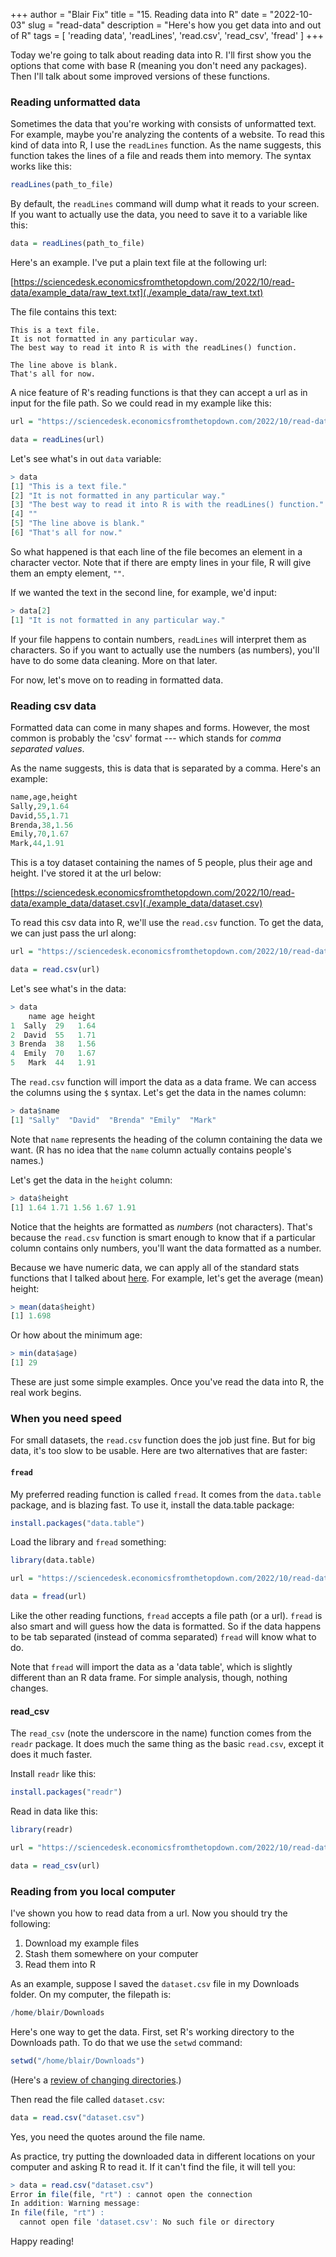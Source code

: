 +++
author = "Blair Fix"
title =  "15. Reading data into R"
date = "2022-10-03"
slug = "read-data"
description = "Here's how you get data into and out of R"
tags = [ 'reading data', 'readLines', 'read.csv', 'read_csv', 'fread'  ]
+++

Today we're going to talk about reading data into R. I'll first show you the options that come with base R (meaning you don't need any packages). Then I'll talk about some improved versions of these functions.

### Reading unformatted data

Sometimes the data that you're working with consists of unformatted text. For example, maybe you're analyzing the contents of a website. To read this kind of data into R, I use the `readLines` function. As the name suggests, this function takes the lines of a file and reads them into memory. The syntax works like this:

```R
readLines(path_to_file)
```

By default, the `readLines` command will dump what it reads to your screen. If you want to actually use the data, you need to save it to a variable like this:

```R
data = readLines(path_to_file)
```

Here's an example. I've put a plain text file at the following url:


[https://sciencedesk.economicsfromthetopdown.com/2022/10/read-data/example_data/raw_text.txt](./example_data/raw_text.txt)

The file contains this text:

```
This is a text file.
It is not formatted in any particular way.
The best way to read it into R is with the readLines() function.

The line above is blank.
That's all for now.
```

A nice feature of R's reading functions is that they can accept a url as in input for the file path. So we could read in my example like this:

```R
url = "https://sciencedesk.economicsfromthetopdown.com/2022/10/read-data/example_data/raw_text.txt"

data = readLines(url)
```

Let's see what's in out `data` variable:

```R
> data
[1] "This is a text file."
[2] "It is not formatted in any particular way."
[3] "The best way to read it into R is with the readLines() function."
[4] ""
[5] "The line above is blank."
[6] "That's all for now."
```

So what happened is that each line of the file becomes an element in a character vector. Note that if there are empty lines in your file, R will give them an empty element, `""`.

If we wanted the text in the second line, for example, we'd input:

```R
> data[2]
[1] "It is not formatted in any particular way."
```


If your file happens to contain numbers, `readLines` will interpret them as characters. So if you want to actually use the numbers (as numbers), you'll have to do some data cleaning. More on that later.

For now, let's move on to reading in formatted data.



### Reading csv data

Formatted data can come in many shapes and forms. However, the most common is probably the 'csv' format --- which stands for *comma separated values*.

As the name suggests, this is data that is separated by a comma. Here's an example:

```R
name,age,height
Sally,29,1.64
David,55,1.71
Brenda,38,1.56
Emily,70,1.67
Mark,44,1.91
```

This is a toy dataset containing the names of 5 people, plus their age and height. I've stored it at the url below:


[https://sciencedesk.economicsfromthetopdown.com/2022/10/read-data/example_data/dataset.csv](./example_data/dataset.csv)

To read this csv data into R, we'll use the `read.csv` function. To get the data, we can just pass the url along:

```R
url = "https://sciencedesk.economicsfromthetopdown.com/2022/10/read-data/example_data/dataset.csv"

data = read.csv(url)
```

Let's see what's in the data:

```R
> data
    name age height
1  Sally  29   1.64
2  David  55   1.71
3 Brenda  38   1.56
4  Emily  70   1.67
5   Mark  44   1.91
```

The `read.csv` function will import the data as a data frame. We can access the columns using the `$` syntax. Let's get the data in the names column:

```R
> data$name
[1] "Sally"  "David"  "Brenda" "Emily"  "Mark"
```

Note that `name` represents the heading of the column containing the data we want. (R has no idea that the `name` column actually contains people's names.)

Let's get the data in the `height` column:


```R
> data$height
[1] 1.64 1.71 1.56 1.67 1.91
```

Notice that the heights are formatted as *numbers* (not characters). That's because the `read.csv` function is smart enough to know that if a particular column contains only numbers, you'll want the data formatted as a number.

Because we have numeric data, we can apply all of the standard stats functions that I talked about [here](https://sciencedesk.economicsfromthetopdown.com/2022/09/r-functions/). For example, let's get the average (mean) height:

```R
> mean(data$height)
[1] 1.698
```

Or how about the minimum age:

```R
> min(data$age)
[1] 29
```

These are just some simple examples. Once you've read the data into R, the real work begins.


### When you need speed

For small datasets, the `read.csv` function does the job just fine. But for big data, it's too slow to be usable. Here are two alternatives that are faster:


#### `fread` 

My preferred reading function is called `fread`. It comes from the `data.table` package, and is blazing fast. To use it, install the data.table package:

```R
install.packages("data.table")
```

Load the library and `fread` something:

```R
library(data.table)

url = "https://sciencedesk.economicsfromthetopdown.com/2022/10/read-data/example_data/dataset.csv"

data = fread(url)
```


Like the other reading functions, `fread` accepts a file path (or a url). `fread` is also smart and will guess how the data is formatted. So if the data happens to be tab separated (instead of comma separated) `fread` will know what to do.

Note that `fread` will import the data as a 'data table', which is slightly different than an R data frame. For simple analysis, though, nothing changes. 


#### read_csv 

The `read_csv` (note the underscore in the name) function comes from the `readr` package. It does much the same thing as the basic `read.csv`, except it does it much faster.

Install `readr` like this:

```R
install.packages("readr")
```

Read in data like this:

```R
library(readr)

url = "https://sciencedesk.economicsfromthetopdown.com/2022/10/read-data/example_data/dataset.csv"

data = read_csv(url)
```


### Reading from you local computer

I've shown you how to read data from a url. Now you should try the following:

1. Download my example files
2. Stash them somewhere on your computer
3. Read them into R


As an example, suppose I saved the `dataset.csv` file in my Downloads folder. On my computer, the filepath is:

```R
/home/blair/Downloads
```

Here's one way to get the data. First, set R's working directory to the Downloads path. To do that we use the `setwd` command:

```R
setwd("/home/blair/Downloads")
```

(Here's a [review of changing directories](https://sciencedesk.economicsfromthetopdown.com/2022/09/r-directory-nav/).)

Then read the file called `dataset.csv`:

```R
data = read.csv("dataset.csv")
```

Yes, you need the quotes around the file name.

As practice, try putting the downloaded data in different locations on your computer and asking R to read it. If it can't find the file, it will tell you:

```R
> data = read.csv("dataset.csv")
Error in file(file, "rt") : cannot open the connection
In addition: Warning message:
In file(file, "rt") :
  cannot open file 'dataset.csv': No such file or directory
```

Happy reading!


